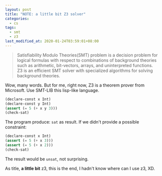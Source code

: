 ```yaml
---
layout: post
title: "NOTE: a little bit Z3 solver"
categories:
  - cs
tags:
  - smt
  - z3
last_modified_at: 2020-01-24T03:59:01+08:00
---
```


> Satisfiability Modulo Theories(SMT) problem is a decision problem for logical formulas with respect to combinations of background theories such as arithmetic, bit-vectors, arrays, and uninterpreted functions. Z3 is an efficient SMT solver with specialized algorithms for solving background theories.

Wow, many words. But for me, right now, Z3 is a theorem prover from Microsoft. Use SMT-LIB this lisp-like language.

```lisp
(declare-const x Int)
(declare-const y Int)
(assert (= 5 (+ x y 3)))
(check-sat)
```

The program produce: `sat` as result. If we didn't provide a possible constraint:

```lisp
(declare-const x Int)
(assert (= 5 (+ x 3)))
(assert (= 5 (+ x 2)))
(check-sat)
```

The result would be `unsat`, not surprising.

As title, **a little bit** z3, this is the end, I hadn't know where can I use z3, XD.
